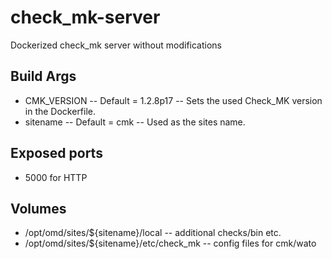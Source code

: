 # check_mk-server
Dockerized check_mk server without modifications

## Build Args
- CMK_VERSION -- Default = 1.2.8p17 -- Sets the used Check_MK version in the Dockerfile.
- sitename -- Default = cmk -- Used as the sites name.

## Exposed ports
- 5000 for HTTP

## Volumes
- /opt/omd/sites/${sitename}/local -- additional checks/bin etc.
- /opt/omd/sites/${sitename}/etc/check_mk -- config files for cmk/wato